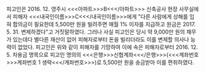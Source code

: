 피고인은 2016. 12. 영주시 <<<아파트>>>B<<</아파트>>> 신축공사 현장 사무실에서 피해자 <<<내국인이름>>>C<<</내국인이름>>>에게 "다른 사람에게 상해를 입혀 합의금이 필요한데 5,500만 원을 빌려주면 매월 1% 이자를 지급하고 원금은 2017. 5. 31. 변제하겠다"고 거짓말하였다.
그러나 사실 피고인은 당시 약 9,000만 원의 채무가 있는데다 별다른 재산이 없어 피해자로부터 돈을 빌리더라도 이를 변제할 의사나 능력이 없었다.
피고인은 위와 같이 피해자를 기망하여 이에 속은 피해자로부터 2016. 12. 5. 차용금 명목으로 피고인 명의의 <<<은행>>>신협계좌<<</은행>>>(<<<계좌번호>>>계좌번호 1 생략<<</계좌번호>>>)로 5,500만 원을 송금받아 이를 편취하였다.